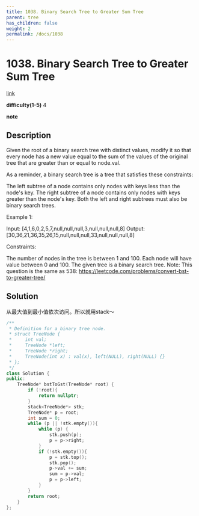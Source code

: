 ```yaml
---
title: 1038. Binary Search Tree to Greater Sum Tree
parent: tree
has_children: false
weight: 2
permalink: /docs/1038
---
```

# 1038. Binary Search Tree to Greater Sum Tree
[link](https://leetcode.com/problems/binary-search-tree-to-greater-sum-tree/)

**difficulty(1-5)**
4

**note**

## Description
Given the root of a binary search tree with distinct values, modify it so that every node has a new value equal to the sum of the values of the original tree that are greater than or equal to node.val.

As a reminder, a binary search tree is a tree that satisfies these constraints:

The left subtree of a node contains only nodes with keys less than the node's key.
The right subtree of a node contains only nodes with keys greater than the node's key.
Both the left and right subtrees must also be binary search trees.
 

Example 1:



Input: [4,1,6,0,2,5,7,null,null,null,3,null,null,null,8]
Output: [30,36,21,36,35,26,15,null,null,null,33,null,null,null,8]
 

Constraints:

The number of nodes in the tree is between 1 and 100.
Each node will have value between 0 and 100.
The given tree is a binary search tree.
Note: This question is the same as 538: https://leetcode.com/problems/convert-bst-to-greater-tree/

## Solution

从最大值到最小值依次访问。所以就用stack～

```c++
/**
 * Definition for a binary tree node.
 * struct TreeNode {
 *     int val;
 *     TreeNode *left;
 *     TreeNode *right;
 *     TreeNode(int x) : val(x), left(NULL), right(NULL) {}
 * };
 */
class Solution {
public:
    TreeNode* bstToGst(TreeNode* root) {
        if (!root){
            return nullptr;
        }
        stack<TreeNode*> stk;
        TreeNode* p = root;
        int sum = 0;
        while (p || !stk.empty()){
            while (p) {
                stk.push(p);
                p = p->right;
            }
            if (!stk.empty()){
                p = stk.top();
                stk.pop();
                p->val += sum;
                sum = p->val;
                p = p->left;
            }            
        }
        return root;
    }
};
```
